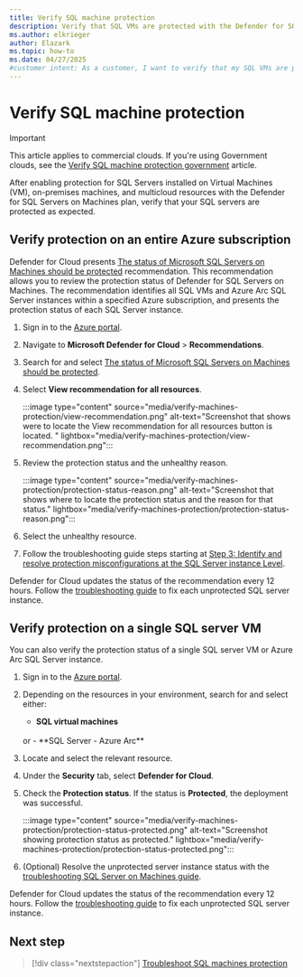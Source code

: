 ```yaml
---
title: Verify SQL machine protection
description: Verify that SQL VMs are protected with the Defender for SQL Servers on Machines plan as expected. Ensure that all security measures are properly implemented.
ms.author: elkrieger
author: Elazark
ms.topic: how-to
ms.date: 04/27/2025
#customer intent: As a customer, I want to verify that my SQL VMs are protected with the Defender for SQL Servers on Machines plan as expected.
---
```


# Verify SQL machine protection

> [!IMPORTANT]
> This article applies to commercial clouds. If you're using Government clouds, see the [Verify SQL machine protection government](verify-machine-protection-gov.md) article.

After enabling protection for SQL Servers installed on Virtual Machines (VM), on-premises machines, and multicloud resources with the Defender for SQL Servers on Machines plan, verify that your SQL servers are protected as expected.

## Verify protection on an entire Azure subscription

Defender for Cloud presents [The status of Microsoft SQL Servers on Machines should be protected](https://aka.ms/NewStatusRecommendation) recommendation. This recommendation allows you to review the protection status of Defender for SQL Servers on Machines. The recommendation identifies all SQL VMs and Azure Arc SQL Server instances within a specified Azure subscription, and presents the protection status of each SQL Server instance.

1. Sign in to the [Azure portal](https://portal.azure.com/).

1. Navigate to **Microsoft Defender for Cloud** > **Recommendations**.

1. Search for and select [The status of Microsoft SQL Servers on Machines should be protected](https://aka.ms/NewStatusRecommendation).

1. Select **View recommendation for all resources**.

    :::image type="content" source="media/verify-machines-protection/view-recommendation.png" alt-text="Screenshot that shows were to locate the View recommendation for all resources button is located. " lightbox="media/verify-machines-protection/view-recommendation.png":::

1. Review the protection status and the unhealthy reason.

    :::image type="content" source="media/verify-machines-protection/protection-status-reason.png" alt-text="Screenshot that shows where to locate the protection status and the reason for that status." lightbox="media/verify-machines-protection/protection-status-reason.png":::

1. Select the unhealthy resource.

1. Follow the troubleshooting guide steps starting at [Step 3: Identify and resolve protection misconfigurations at the SQL Server instance Level](troubleshoot-sql-machines-guide.md#step-3-identify-and-resolve-protection-misconfigurations-at-the-sql-server-instance-level).

Defender for Cloud updates the status of the recommendation every 12 hours. Follow the [troubleshooting guide](troubleshoot-sql-machines-guide.md) to fix each unprotected SQL server instance.

## Verify protection on a single SQL server VM

You can also verify the protection status of a single SQL server VM or Azure Arc SQL Server instance.

1. Sign in to the [Azure portal](https://portal.azure.com/).
1. Depending on the resources in your environment, search for and select either:
    - **SQL virtual machines**
    <br> 
    or
    - **SQL Server - Azure Arc**

1. Locate and select the relevant resource.

1. Under the **Security** tab, select **Defender for Cloud**.

1. Check the **Protection status**. If the status is **Protected**, the deployment was successful.

    :::image type="content" source="media/verify-machines-protection/protection-status-protected.png" alt-text="Screenshot showing protection status as protected." lightbox="media/verify-machines-protection/protection-status-protected.png":::

1. (Optional) Resolve the unprotected server instance status with the [troubleshooting SQL Server on Machines guide](troubleshoot-sql-machines-guide.md).

Defender for Cloud updates the status of the recommendation every 12 hours. Follow the [troubleshooting guide](troubleshoot-sql-machines-guide.md) to fix each unprotected SQL server instance.

## Next step

> [!div class="nextstepaction"]
> [Troubleshoot SQL machines protection](troubleshoot-sql-machines-guide.md)
